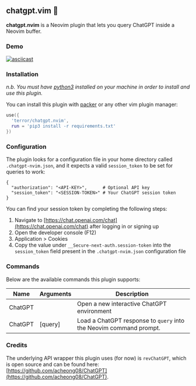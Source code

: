 ## chatgpt.vim 🤖

**chatgpt.nvim** is a Neovim plugin that lets you query ChatGPT inside a Neovim
buffer.

### Demo

[![asciicast](https://asciinema.org/a/kDqlcFdEH0W3aifrXn06mpoMh.svg)](https://asciinema.org/a/kDqlcFdEH0W3aifrXn06mpoMh)

### Installation

_n.b. You must have [python3](https://www.python.org/downloads/) installed on your machine in order to
install and use this plugin._

You can install this plugin with [packer](https://github.com/wbthomason/packer.nvim)
or any other vim plugin manager:

```lua
use({
  'terror/chatgpt.nvim',
  run = 'pip3 install -r requirements.txt'
})
```

### Configuration

The plugin looks for a configuration file in your home directory called
`.chatgpt-nvim.json`, and it expects a valid `session_token` to be set for
queries to work:

```
{
  "authorization": "<API-KEY>",      # Optional API key
  "session_token": "<SESSION-TOKEN>" # Your ChatGPT session token
}
```

You can find your session token by completing the following steps:

1. Navigate to [https://chat.openai.com/chat](https://chat.openai.com/chat)
   after logging in or signing up
2. Open the developer console (F12)
3. Application > Cookies
4. Copy the value under `__Secure-next-auth.session-token` into the `session_token`
   field present in the `.chatgpt-nvim.json` configuration file

### Commands

Below are the available commands this plugin supports:

| Name    | Arguments | Description                                                        |
| ------- | --------- | ------------------------------------------------------------------ |
| ChatGPT |           | Open a new interactive ChatGPT environment                         |
| ChatGPT | \[query\] | Load a ChatGPT response to `query` into the Neovim command prompt. |

### Credits

The underlying API wrapper this plugin uses (for now) is `revChatGPT`, which is
open source and can be found here:
[https://github.com/acheong08/ChatGPT](https://github.com/acheong08/ChatGPT).

